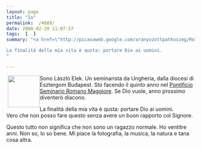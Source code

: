 ```yaml
---
layout: page
title: "Io"
permalink:  /4689/ 
date: 2008-02-20 11:07:57
tags:  [  ] 
summary: "<a href=\"http://picasaweb.google.com/aranyozottpatkoszeg/Rolam\"><img src=\"http://lh4.google.com/aranyozottpatkoszeg/R49tc6XukDE/AAAAAAAAFxA/xWXp1qu9JkI/s160-c/Rolam.jpg\" align=\"left\" width=\"85\" height=\"85\" style=\"margin:1px 0 0 4px;\"></a>Sono László Elek. Un seminarista da Ungheria, dalla diocesi di Esztergom Budapest. Sto facendo il quinto anno nel <a href=\"http://www.seminarioromano.it\">Pontificio Seminario Romano Maggiore</a>. Se Dio vuole, anno prossimo diventerò diacono.

La finalità della mia vita è qusta: portare Dio ai uomini."

---
```

<a href="http://picasaweb.google.com/aranyozottpatkoszeg/Rolam"><img src="http://lh4.google.com/aranyozottpatkoszeg/R49tc6XukDE/AAAAAAAAFxA/xWXp1qu9JkI/s160-c/Rolam.jpg" align="left" width="85" height="85" style="margin:1px 0 0 4px;"></a>Sono László Elek. Un seminarista da Ungheria, dalla diocesi di Esztergom Budapest. Sto facendo il quinto anno nel <a href="http://www.seminarioromano.it">Pontificio Seminario Romano Maggiore</a>. Se Dio vuole, anno prossimo diventerò diacono.

La finalità della mia vita è qusta: portare Dio ai uomini.  
Vero che non posso fare questo senza avere un buon rapporto col Signore.

Questo tutto non significa che non sono un ragazzo normale. Ho ventitre anni. Non so, lo so bene. Mi piace la fotografia, la musica, la natura e tana cosa altra.  

